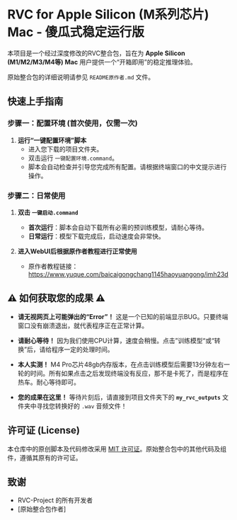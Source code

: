 # RVC for Apple Silicon (M系列芯片) Mac - 傻瓜式稳定运行版

本项目是一个经过深度修改的RVC整合包，旨在为 **Apple Silicon (M1/M2/M3/M4等) Mac** 用户提供一个“开箱即用”的稳定推理体验。

原始整合包的详细说明请参见 `README原作者.md` 文件。

## 快速上手指南

### 步骤一：配置环境 (首次使用，仅需一次)
1.  **运行“一键配置环境”脚本**
    *   进入您下载的项目文件夹。
    *   双击运行 `一键配置环境.command`。
    *   脚本会自动检查并引导您完成所有配置。请根据终端窗口的中文提示进行操作。

### 步骤二：日常使用
1.  **双击 `一键启动.command`**
    *   **首次运行**：脚本会自动下载所有必需的预训练模型，请耐心等待。
    *   **日常运行**：模型下载完成后，启动速度会非常快。

2.  **进入WebUI后根据原作者教程进行正常使用**
    *   原作者教程链接：https://www.yuque.com/baicaigongchang1145haoyuangong/imh23d

## ⚠️ **如何获取您的成果** ⚠️

*   **请无视网页上可能弹出的“Error”！** 这是一个已知的前端显示BUG。只要终端窗口没有崩溃退出，就代表程序正在正常计算。

*   **请耐心等待！** 因为我们使用CPU计算，速度会稍慢。点击”训练模型“或“转换”后，请给程序一定的处理时间。
*   **本人实测！** M4 Pro芯片48gb内存版本，在点击训练模型后需要13分钟左右一轮的时间。所有如果点击之后发现终端没有反应，那不是卡死了，而是程序在热车。耐心等待即可。
  
*   **您的成果在这里！** 等待片刻后，请直接到项目文件夹下的 **`my_rvc_outputs`** 文件夹中寻找您转换好的 `.wav` 音频文件！

## 许可证 (License)

本仓库中的原创脚本及代码修改采用 [MIT 许可证](LICENSE)。原始整合包中的其他代码及组件，遵循其原有的许可证。

## 致谢

*   RVC-Project 的所有开发者
*   [原始整合包作者]
